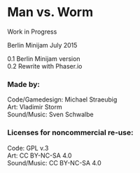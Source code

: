 # Man vs. Worm

Work in Progress

Berlin Minijam July 2015

0.1 Berlin Minijam version  
0.2 Rewrite with Phaser.io  

### Made by:

Code/Gamedesign: Michael Straeubig  
Art: Vladimir Storm  
Sound/Music: Sven Schwalbe  

### Licenses for noncommercial re-use:

Code: GPL v.3  
Art: CC BY-NC-SA 4.0  
Sound/Music: CC BY-NC-SA 4.0  


